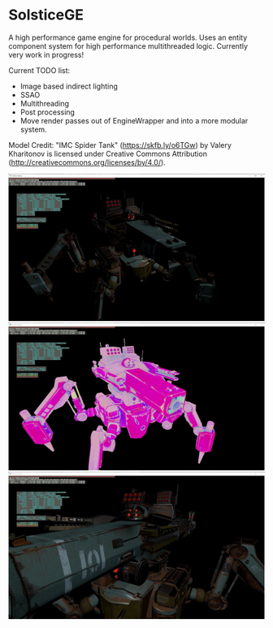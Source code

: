 # SolsticeGE

A high performance game engine for procedural worlds. Uses an entity component system for high performance multithreaded logic. Currently very work in progress!

Current TODO list:
 - Image based indirect lighting
 - SSAO
 - Multithreading
 - Post processing
 - Move render passes out of EngineWrapper and into a more modular system. 

Model Credit:
"IMC Spider Tank" (https://skfb.ly/o6TGw) by Valery Kharitonov is licensed under Creative Commons Attribution (http://creativecommons.org/licenses/by/4.0/).

![screenshot](./screenshots/sc2.jpg)
![screenshot](./screenshots/sc1.jpg)
![screenshot](./screenshots/sc3.jpg)
